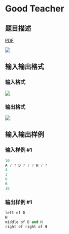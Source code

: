 # Good Teacher

## 题目描述

[problemUrl]: https://uva.onlinejudge.org/index.php?option=com_onlinejudge&Itemid=8&category=602&page=show_problem&problem=4400

[PDF](https://uva.onlinejudge.org/external/126/p12662.pdf)

![](https://cdn.luogu.com.cn/upload/vjudge_pic/UVA12662/dfb971f2238ac7fd941a1856f759ce269c2f61d6.png)

## 输入输出格式

### 输入格式

![](https://cdn.luogu.com.cn/upload/vjudge_pic/UVA12662/ab371d3fa5803b57cbcfdec98dfd42373277991c.png)

### 输出格式

![](https://cdn.luogu.com.cn/upload/vjudge_pic/UVA12662/f5233aa42046a43220c88c20229694608c90ac08.png)

## 输入输出样例

### 输入样例 #1

```cpp
10
A ? ? D ? ? ? H ? ?
4
3
8
6
10
```


### 输出样例 #1

```cpp
left of D
H
middle of D and H
right of right of H
```


